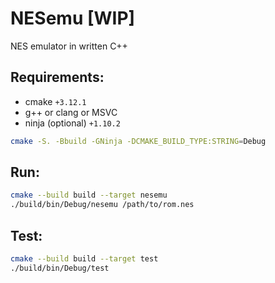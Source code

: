 # NESemu [WIP]
NES emulator in written C++

## Requirements:

- cmake `+3.12.1`
- g++ or clang or MSVC
- ninja (optional) `+1.10.2`

```sh
cmake -S. -Bbuild -GNinja -DCMAKE_BUILD_TYPE:STRING=Debug
```

## Run:

```sh
cmake --build build --target nesemu
./build/bin/Debug/nesemu /path/to/rom.nes
```

## Test:

```sh
cmake --build build --target test
./build/bin/Debug/test
```
